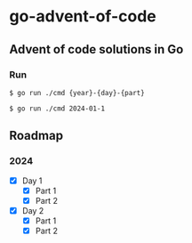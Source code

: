 # go-advent-of-code

## Advent of code solutions in Go

### Run
```
$ go run ./cmd {year}-{day}-{part}

$ go run ./cmd 2024-01-1
```

## Roadmap

### 2024
- [x] Day 1
  - [x] Part 1
  - [x] Part 2
- [x] Day 2
  - [x] Part 1
  - [x] Part 2
